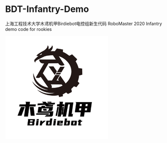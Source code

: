 # BDT-Infantry-Demo
上海工程技术大学木鸢机甲Birdiebot电控组新生代码
RoboMaster 2020 Infantry demo code for rookies


<img src="https://github.com/13651924886/BDT-Infantry-Demo/blob/master/%E6%9C%A8%E9%B8%A2%E6%9C%BA%E7%94%B2-01.jpg"  height="330" width="330">
